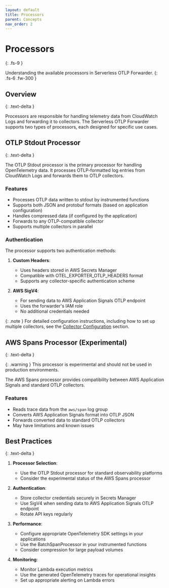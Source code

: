 ```yaml
---
layout: default
title: Processors
parent: Concepts
nav_order: 2
---
```


# Processors
{: .fs-9 }

Understanding the available processors in Serverless OTLP Forwarder.
{: .fs-6 .fw-300 }

## Overview
{: .text-delta }

Processors are responsible for handling telemetry data from CloudWatch Logs and forwarding it to collectors. The Serverless OTLP Forwarder supports two types of processors, each designed for specific use cases.

## OTLP Stdout Processor
{: .text-delta }

The OTLP Stdout processor is the primary processor for handling OpenTelemetry data. It processes OTLP-formatted log entries from CloudWatch Logs and forwards them to OTLP collectors.

### Features
- Processes OTLP data written to stdout by instrumented functions
- Supports both JSON and protobuf formats (based on application configuration)
- Handles compressed data (if configured by the application)
- Forwards to any OTLP-compatible collector
- Supports multiple collectors in parallel

### Authentication
The processor supports two authentication methods:
1. **Custom Headers**:
   - Uses headers stored in AWS Secrets Manager
   - Compatible with OTEL_EXPORTER_OTLP_HEADERS format
   - Supports any collector-specific authentication scheme

2. **AWS SigV4**:
   - For sending data to AWS Application Signals OTLP endpoint
   - Uses the forwarder's IAM role
   - No additional credentials needed

{: .note }
For detailed configuration instructions, including how to set up multiple collectors, see the [Collector Configuration](../getting-started/configuration#collector-configuration) section.

## AWS Spans Processor (Experimental)
{: .text-delta }

{: .warning }
This processor is experimental and should not be used in production environments.

The AWS Spans processor provides compatibility between AWS Application Signals and standard OTLP collectors.

### Features
- Reads trace data from the `aws/span` log group
- Converts AWS Application Signals format into OTLP JSON
- Forwards converted data to standard OTLP collectors
- May have limitations and known issues

## Best Practices
{: .text-delta }

1. **Processor Selection**:
   - Use the OTLP Stdout processor for standard observability platforms
   - Consider the experimental status of the AWS Spans processor

2. **Authentication**:
   - Store collector credentials securely in Secrets Manager
   - Use SigV4 when sending data to AWS Application Signals OTLP endpoint
   - Rotate API keys regularly

3. **Performance**:
   - Configure appropriate OpenTelemetry SDK settings in your applications
   - Use the BatchSpanProcessor in your instrumented functions
   - Consider compression for large payload volumes

4. **Monitoring**:
   - Monitor Lambda execution metrics
   - Use the generated OpenTelemetry traces for operational insights
   - Set up appropriate alerting on Lambda errors